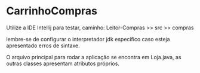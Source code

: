 # CarrinhoCompras

Utilize a IDE Intellij para testar, caminho: Leitor-Compras >> src >> compras

lembre-se de configurar o interpretador jdk específico caso esteja apresentado erros de sintaxe.

O arquivo principal para rodar a aplicação se encontra em Loja.java, as outras classes apresentam atributos próprios.
